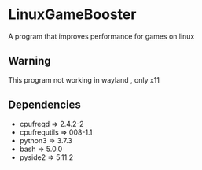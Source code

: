 # LinuxGameBooster
A program that improves performance for games on linux

## Warning
This program not working in wayland , only x11

## Dependencies
* cpufreqd => 2.4.2-2
* cpufrequtils => 008-1.1
* python3 => 3.7.3
* bash => 5.0.0
* pyside2 =>  5.11.2

